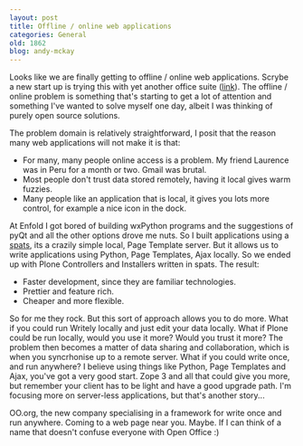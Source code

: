 ```yaml
---
layout: post
title: Offline / online web applications
categories: General
old: 1862
blog: andy-mckay
---
```

Looks like we are finally getting to offline / online web applications. Scrybe a new start up is trying this with yet another office suite (<a href="http://www.techcrunch.com/2006/10/21/scrybe-could-set-a-new-standard-in-office-apps/">link</a>). The offline / online problem is something that's starting to get a lot of attention and something I've wanted to solve myself one day, albeit I was thinking of purely open source solutions.

The problem domain is relatively straightforward, I posit that the reason many web applications will not make it is that:

<ul>
	<li>For many, many people online access is a problem. My friend Laurence was in Peru for a month or two. Gmail was brutal.</li>
	<li>Most people don't trust data stored remotely, having it local gives warm fuzzies.</li>
	<li>Many people like an application that is local, it gives you lots more control, for example a nice icon in the dock.</li>
</ul>

At Enfold I got bored of building wxPython programs and the suggestions of pyQt and all the other options drove me nuts. So I built applications using a <a href="http://svn.enfoldsystems.com/public/spats/">spats</a>, its a crazily simple local, Page Template server. But it allows us to write applications using Python, Page Templates, Ajax locally. So we ended up with Plone Controllers and Installers written in spats. The result:

<ul>
	<li>Faster development, since they are familiar technologies.</li>
	<li>Prettier and feature rich.</li>
	<li>Cheaper and more flexible.</li>
</ul>

So for me they rock. But this sort of approach allows you to do more. What if you could run Writely locally and just edit your data locally. What if Plone could be run locally, would you use it more? Would you trust it more? The problem then becomes a matter of data sharing and collaboration, which is when you syncrhonise up to a remote server. What if you could write once, and run anywhere? I believe using things like Python, Page Templates and Ajax, you've got a very good start. Zope 3 and all that could give you more, but remember your client has to be light and have a good upgrade path. I'm focusing more on server-less applications, but that's another story...

OO.org, the new company specialising in a framework for write once and run anywhere. Coming to a web page near you. Maybe. If I can think of a name that doesn't confuse everyone with Open Office :)